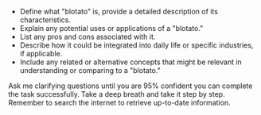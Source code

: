 - Define what "blotato" is, provide a detailed description of its characteristics.
- Explain any potential uses or applications of a "blotato."
- List any pros and cons associated with it.
- Describe how it could be integrated into daily life or specific industries, if applicable.
- Include any related or alternative concepts that might be relevant in understanding or comparing to a "blotato."

Ask me clarifying questions until you are 95% confident you can complete the task successfully. Take a deep breath and take it step by step. Remember to search the internet to retrieve up-to-date information.